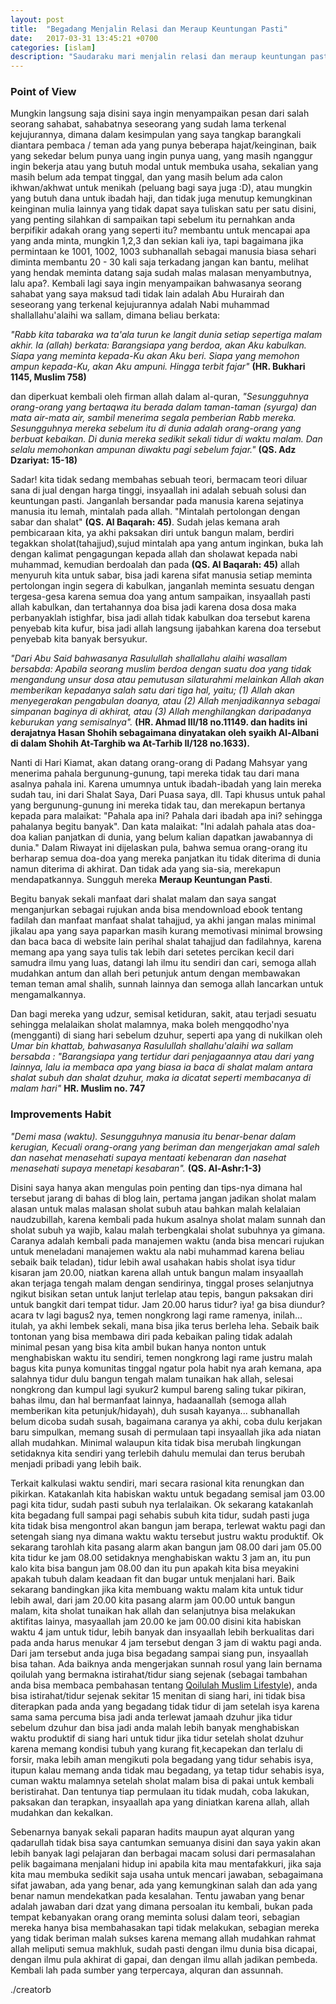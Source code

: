 ```yaml
---
layout: post
title:  "Begadang Menjalin Relasi dan Meraup Keuntungan Pasti"
date:   2017-03-31 13:45:21 +0700
categories: [islam]
description: "Saudaraku mari menjalin relasi dan meraup keuntungan pasti, untukmu dimanapun berada baik dalam kondisi lapang maupun sempit semoga allah ridhoi apa yang baik yang hendak engkau kerjakan."
---
```


### Point of View

Mungkin langsung saja disini saya ingin menyampaikan pesan dari salah seorang sahabat, sahabatnya seseorang yang sudah lama terkenal kejujurannya, dimana dalam kesimpulan yang saya tangkap barangkali diantara pembaca / teman ada yang punya beberapa hajat/keinginan, baik yang sekedar belum punya uang ingin punya uang, yang masih nganggur ingin bekerja atau yang butuh modal untuk membuka usaha, sekalian yang masih belum ada tempat tinggal, dan yang masih belum ada calon ikhwan/akhwat untuk menikah (peluang bagi saya juga :D), atau mungkin yang butuh dana untuk ibadah haji, dan tidak juga menutup kemungkinan keinginan mulia lainnya yang tidak dapat saya tuliskan satu per satu disini, yang penting silahkan di sampaikan tapi sebelum itu pernahkan anda berpifikir adakah orang yang seperti itu? membantu untuk mencapai apa yang anda minta, mungkin 1,2,3 dan sekian kali iya, tapi bagaimana jika permintaan ke 1001, 1002, 1003 subhanallah sebagai manusia biasa sehari diminta membantu 20 - 30 kali saja terkadang jangan kan bantu, melihat yang hendak meminta datang saja sudah malas malasan menyambutnya, lalu apa?. Kembali lagi saya ingin menyampaikan bahwasanya seorang sahabat yang saya maksud tadi tidak lain adalah Abu Hurairah dan seseorang yang terkenal kejujurannya adalah Nabi muhammad shallallahu'alaihi wa sallam, dimana beliau berkata:

*"Rabb kita tabaraka wa ta'ala turun ke langit dunia setiap sepertiga malam akhir. Ia (allah) berkata: Barangsiapa yang berdoa, akan Aku kabulkan. Siapa yang meminta kepada-Ku akan Aku beri. Siapa yang memohon ampun kepada-Ku, akan Aku ampuni. Hingga terbit fajar"*
**(HR. Bukhari 1145, Muslim 758)**

dan diperkuat kembali oleh firman allah dalam al-quran,
*"Sesungguhnya orang-orang yang bertaqwa itu berada dalam taman-taman (syurga) dan mata air-mata air, sambil menerima segala pemberian Rabb mereka. Sesungguhnya mereka sebelum itu di dunia adalah orang-orang yang berbuat kebaikan. Di dunia mereka sedikit sekali tidur di waktu malam. Dan selalu memohonkan ampunan diwaktu pagi sebelum fajar."* **(QS. Adz Dzariyat: 15-18)**

Sadar! kita tidak sedang membahas sebuah teori, bermacam teori diluar sana di jual dengan harga tinggi, insyaallah ini adalah sebuah solusi dan keuntungan pasti. Janganlah bersandar pada manusia karena sejatinya manusia itu lemah, mintalah pada allah. "Mintalah pertolongan dengan sabar dan shalat" **(QS. Al Baqarah: 45)**. Sudah jelas kemana arah pembicaraan kita, ya akhi paksakan diri untuk bangun malam, berdiri tegakkan sholat(tahajjud),sujud mintalah apa yang antum inginkan, buka lah dengan kalimat pengagungan kepada allah dan sholawat kepada nabi muhammad, kemudian berdoalah dan pada **(QS. Al Baqarah: 45)** allah menyuruh kita untuk sabar, bisa jadi karena sifat manusia setiap meminta pertolongan ingin segera di kabulkan, janganlah meminta sesuatu dengan tergesa-gesa karena semua doa yang antum sampaikan, insyaallah pasti allah kabulkan, dan tertahannya doa bisa jadi karena dosa dosa maka perbanyaklah istighfar, bisa jadi allah tidak kabulkan doa tersebut karena penyebab kita kufur, bisa jadi allah langsung ijabahkan karena doa tersebut penyebab kita banyak bersyukur.

*"Dari Abu Said bahwasanya Rasulullah shallallahu alaihi wasallam bersabda: Apabila seorang muslim berdoa dengan suatu doa yang tidak mengandung unsur dosa atau pemutusan silaturahmi melainkan Allah akan memberikan kepadanya salah satu dari tiga hal, yaitu; (1) Allah akan menyegerakan pengabulan doanya, atau (2) Allah menjadikannya sebagai simpanan baginya di akhirat, atau (3) Allah menghilangkan daripadanya keburukan yang semisalnya".* **(HR. Ahmad III/18 no.11149. dan hadits ini derajatnya Hasan Shohih sebagaimana dinyatakan oleh syaikh Al-Albani di dalam Shohih At-Targhib wa At-Tarhib II/128 no.1633).**

Nanti di Hari Kiamat, akan datang orang-orang di Padang Mahsyar yang menerima pahala bergunung-gunung, tapi mereka tidak tau dari mana asalnya pahala ini. Karena umumnya untuk ibadah-ibadah yang lain mereka sudah tau, ini dari Shalat Saya, Dari Puasa saya, dll. Tapi khusus untuk pahal yang bergunung-gunung ini mereka tidak tau, dan merekapun bertanya kepada para malaikat: "Pahala apa ini? Pahala dari ibadah apa ini? sehingga pahalanya begitu banyak". Dan kata malaikat: "Ini adalah pahala atas doa-doa kalian panjatkan di dunia, yang belum kalian dapatkan jawabannya di dunia." Dalam Riwayat ini dijelaskan pula, bahwa semua orang-orang itu berharap semua doa-doa yang mereka panjatkan itu tidak diterima di dunia namun diterima di akhirat. Dan tidak ada yang sia-sia, merekapun mendapatkannya. Sungguh mereka **Meraup Keuntungan Pasti**.

Begitu banyak sekali manfaat dari shalat malam dan saya sangat menganjurkan sebagai rujukan anda bisa mendownload ebook tentang fadilah dan manfaat manfaat shalat tahajjud, ya akhi jangan malas minimal jikalau apa yang saya paparkan masih kurang memotivasi minimal browsing dan baca baca di website lain perihal shalat tahajjud dan fadilahnya, karena memang apa yang saya tulis tak lebih dari setetes percikan kecil dari samudra ilmu yang luas, datangi lah ilmu itu sendiri dan cari, semoga allah mudahkan antum dan allah beri petunjuk antum dengan membawakan teman teman amal shalih, sunnah lainnya dan semoga allah lancarkan untuk mengamalkannya.

Dan bagi mereka yang udzur, semisal ketiduran, sakit, atau terjadi sesuatu sehingga melalaikan sholat malamnya, maka boleh mengqodho'nya (mengganti) di siang hari sebelum dzuhur, seperti apa yang di nukilkan oleh *Umar bin khattab, bahwasanya Rasulullah shallahu'alaihi wa sallam bersabda : "Barangsiapa yang tertidur dari penjagaannya atau dari yang lainnya, lalu ia membaca apa yang biasa ia baca di shalat malam antara shalat subuh dan shalat dzuhur, maka ia dicatat seperti membacanya di malam hari"* **HR. Muslim no. 747**

### Improvements Habit

*"Demi masa (waktu). Sesungguhnya manusia itu benar-benar dalam kerugian, Kecuali orang-orang yang beriman dan mengerjakan amal saleh dan nasehat menasehati supaya mentaati kebenaran dan nasehat menasehati supaya menetapi kesabaran".* **(QS. Al-Ashr:1-3)**

Disini saya hanya akan mengulas poin penting dan tips-nya dimana hal tersebut jarang di bahas di blog lain, pertama jangan jadikan sholat malam alasan untuk malas malasan sholat subuh atau bahkan malah kelalaian naudzubillah, karena kembali pada hukum asalnya sholat malam sunnah dan sholat subuh ya wajib, kalau malah terbengkalai sholat subuhnya ya gimana. Caranya adalah kembali pada manajemen waktu (anda bisa mencari rujukan untuk meneladani manajemen waktu ala nabi muhammad karena beliau sebaik baik teladan), tidur lebih awal usahakan habis sholat isya tidur kisaran jam 20.00, niatkan karena allah untuk bangun malam insyaallah akan terjaga tengah malam dengan sendirinya, tinggal proses selanjutnya ngikut bisikan setan untuk lanjut terlelap atau tepis, bangun paksakan diri untuk bangkit dari tempat tidur. Jam 20.00 harus tidur? iya! ga bisa diundur? acara tv lagi bagus2 nya, temen nongkrong lagi rame ramenya, inilah... itulah, ya akhi lembek sekali, mana bisa jika terus berleha leha. Sebaik baik tontonan yang bisa membawa diri pada kebaikan paling tidak adalah minimal pesan yang bisa kita ambil bukan hanya nonton untuk menghabiskan waktu itu sendiri, temen nongkrong lagi rame justru malah bagus kita punya komunitas tinggal ngatur pola habit nya arah kemana, apa salahnya tidur dulu bangun tengah malam tunaikan hak allah, selesai nongkrong dan kumpul lagi syukur2 kumpul bareng saling tukar pikiran, bahas ilmu, dan hal bermanfaat lainnya, hadaanallah (semoga allah memberikan kita petunjuk/hidayah), duh susah kayanya... subhanallah belum dicoba sudah susah, bagaimana caranya ya akhi, coba dulu kerjakan baru simpulkan, memang susah di permulaan tapi insyaallah jika ada niatan allah mudahkan. Minimal walaupun kita tidak bisa merubah lingkungan setidaknya kita sendiri yang terlebih dahulu memulai dan terus berubah menjadi pribadi yang lebih baik.

Terkait kalkulasi waktu sendiri, mari secara rasional kita renungkan dan pikirkan. Katakanlah kita habiskan waktu untuk begadang semisal jam 03.00 pagi kita tidur, sudah pasti subuh nya terlalaikan. Ok sekarang katakanlah kita begadang full sampai pagi sehabis subuh kita tidur, sudah pasti juga kita tidak bisa mengontrol akan bangun jam berapa, terlewat waktu pagi dan setengah siang nya dimana waktu waktu tersebut justru waktu produktif. Ok sekarang tarohlah kita pasang alarm akan bangun jam 08.00 dari jam 05.00 kita tidur ke jam 08.00 setidaknya menghabiskan waktu 3 jam an, itu pun kalo kita bisa bangun jam 08.00 dan itu pun apakah kita bisa meyakini apakah tubuh dalam keadaan fit dan bugar untuk menjalani hari. Baik sekarang bandingkan jika kita membuang waktu malam kita untuk tidur lebih awal, dari jam 20.00 kita pasang alarm jam 00.00 untuk bangun malam, kita sholat tunaikan hak allah dan selanjutnya bisa melakukan aktifitas lainya, masyaallah jam 20.00 ke jam 00.00 disini kita habiskan waktu 4 jam untuk tidur, lebih banyak dan insyaallah lebih berkualitas dari pada anda harus menukar 4 jam tersebut dengan 3 jam di waktu pagi anda. Dari jam tersebut anda juga bisa begadang sampai siang pun, insyaallah bisa tahan. Ada baiknya anda mengerjakan sunnah rosul yang lain bernama qoilulah yang bermakna istirahat/tidur siang sejenak (sebagai tambahan anda bisa membaca pembahasan tentang [Qoilulah Muslim Lifestyle](https://creatorbe.github.io/islam/lifestyle/2017/04/01/qailulah-muslim-lifestyle-creatorbe.html)), anda bisa istirahat/tidur sejenak sekitar 15 menitan di siang hari, ini tidak bisa diterapkan pada anda yang begadang tidak tidur di jam setelah isya karena sama sama percuma bisa jadi anda terlewat jamaah dzuhur jika tidur sebelum dzuhur dan bisa jadi anda malah lebih banyak menghabiskan waktu produktif di siang hari untuk tidur jika tidur setelah sholat dzuhur karena memang kondisi tubuh yang kurang fit,kecapekan dan terlalu di forsir, maka lebih aman mengikuti pola begadang yang tidur sehabis isya, itupun kalau memang anda tidak mau begadang, ya tetap tidur sehabis isya, cuman waktu malamnya setelah sholat malam bisa di pakai untuk kembali beristirahat. Dan tentunya tiap permulaan itu tidak mudah, coba lakukan, paksakan dan terapkan, insyaallah apa yang diniatkan karena allah, allah mudahkan dan kekalkan.

Sebenarnya banyak sekali paparan hadits maupun ayat alquran yang qadarullah tidak bisa saya cantumkan semuanya disini dan saya yakin akan lebih banyak lagi pelajaran dan berbagai macam solusi dari permasalahan pelik bagaimana menjalani hidup ini apabila kita mau mentafakkuri, jika saja kita mau membuka sedikit saja usaha untuk mencari jawaban, sebagaimana sifat jawaban, ada yang benar, ada yang kemungkinan salah dan ada yang benar namun mendekatkan pada kesalahan. Tentu jawaban yang benar adalah jawaban dari dzat yang dimana persoalan itu kembali, bukan pada tempat kebanyakan orang orang meminta solusi dalam teori, sebagian mereka hanya bisa membahasakan tapi tidak melakukan, sebagian mereka yang tidak beriman malah sukses karena memang allah mudahkan rahmat allah meliputi semua makhluk, sudah pasti dengan ilmu dunia bisa dicapai, dengan ilmu pula akhirat di gapai, dan dengan ilmu allah jadikan pembeda. Kembali lah pada sumber yang terpercaya, alquran dan assunnah.

./creatorb
